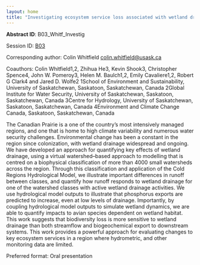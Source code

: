 ```yaml
---
layout: home
title: "Investigating ecosystem service loss associated with wetland drainage in the Prairies: an interdisciplinary modelling approach"
---
```



**Abstract ID**: B03_Whitf_Investig

Session ID: [B03](.)

Corresponding author: Colin Whitfield <a href="mailto:colin.whitfield@usask.ca">colin.whitfield@usask.ca</a>

Coauthors: Colin Whitfield1,2, Zhihua He3, Kevin Shook3, Christopher Spence4, John W. Pomeroy3, Helen M. Baulch1,2, Emily Cavaliere1,2, Robert G Clark4 and Jared D. Wolfe2
 1School of Environment and Sustainability, University of Saskatchewan, Saskatoon, Saskatchewan, Canada 
 2Global Institute for Water Security, University of Saskatchewan, Saskatoon, Saskatchewan, Canada 
 3Centre for Hydrology, University of Saskatchewan, Saskatoon, Saskatchewan, Canada
 4Environment and Climate Change Canada, Saskatoon, Saskatchewan, Canada 

The Canadian Prairie is a one of the country’s most intensively managed regions, and one that is home to high climate variability and numerous water security challenges. Environmental change has been a constant in the region since colonization, with wetland drainage widespread and ongoing. We have developed an approach for quantifying key effects of wetland drainage, using a virtual watershed–based approach to modelling that is centred on a biophysical classification of more than 4000 small watersheds across the region. Through this classification and application of the Cold Regions Hydrological Model, we illustrate important differences in runoff between classes, and quantify how runoff responds to wetland drainage for one of the watershed classes with active wetland drainage activities. We use hydrological model outputs to illustrate that phosphorus exports are predicted to increase, even at low levels of drainage. Importantly, by coupling hydrological model outputs to simulate wetland dynamics, we are able to quantify impacts to avian species dependent on wetland habitat. This work suggests that biodiversity loss is more sensitive to wetland drainage than both streamflow and biogeochemical export to downstream systems. This work provides a powerful approach for evaluating changes to key ecosystem services in a region where hydrometric, and other monitoring data are limited.

Preferred format: Oral presentation
